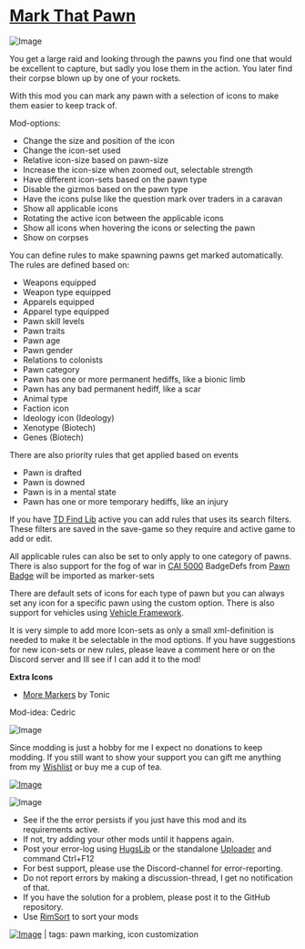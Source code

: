 # [Mark That Pawn](https://steamcommunity.com/sharedfiles/filedetails/?id=3056996662)

![Image](https://i.imgur.com/iCj5o7O.png)

You get a large raid and looking through the pawns you find one that would be excellent to capture, but sadly you lose them in the action. You later find their corpse blown up by one of your rockets.

With this mod you can mark any pawn with a selection of icons to make them easier to keep track of.

Mod-options:


- Change the size and position of the icon
- Change the icon-set used 
- Relative icon-size based on pawn-size
- Increase the icon-size when zoomed out, selectable strength
- Have different icon-sets based on the pawn type
- Disable the gizmos based on the pawn type
- Have the icons pulse like the question mark over traders in a caravan
- Show all applicable icons
- Rotating the active icon between the applicable icons
- Show all icons when hovering the icons or selecting the pawn
- Show on corpses



You can define rules to make spawning pawns get marked automatically. The rules are defined based on:


- Weapons equipped
- Weapon type equipped
- Apparels equipped
- Apparel type equipped
- Pawn skill levels
- Pawn traits
- Pawn age
- Pawn gender
- Relations to colonists
- Pawn category
- Pawn has one or more permanent hediffs, like a bionic limb
- Pawn has any bad permanent hediff, like a scar
- Animal type
- Faction icon
- Ideology icon (Ideology)
- Xenotype (Biotech)
- Genes (Biotech)



There are also priority rules that get applied based on events


- Pawn is drafted
- Pawn is downed
- Pawn is in a mental state
- Pawn has one or more temporary hediffs, like an injury



If you have [TD Find Lib](https://steamcommunity.com/sharedfiles/filedetails/?id=2895299310) active you can add rules that uses its search filters. These filters are saved in the save-game so they require and active game to add or edit.

All applicable rules can also be set to only apply to one category of pawns.
There is also support for the fog of war in [CAI 5000](https://steamcommunity.com/sharedfiles/filedetails/?id=2938891185)
BadgeDefs from [Pawn Badge](https://steamcommunity.com/sharedfiles/filedetails/?id=2526040241) will be imported as marker-sets

There are default sets of icons for each type of pawn but you can always set any icon for a specific pawn using the custom option. There is also support for vehicles using [Vehicle Framework](https://steamcommunity.com/workshop/filedetails/?id=3014915404).

It is very simple to add more Icon-sets as only a small xml-definition is needed to make it be selectable in the mod options. If you have suggestions for new icon-sets or new rules, please leave a comment here or on the Discord server and Ill see if I can add it to the mod!

**Extra Icons**


- [More Markers](https://steamcommunity.com/sharedfiles/filedetails/?id=3218640675) by Tonic



Mod-idea: Cedric

![Image](https://i.imgur.com/Ds0rBAD.png)

Since modding is just a hobby for me I expect no donations to keep modding. If you still want to show your support you can gift me anything from my [Wishlist](https://store.steampowered.com/wishlist/id/Mlie) or buy me a cup of tea.

[![Image](https://i.imgur.com/VWG0yff.png)](https://ko-fi.com/G2G55DDYD)

![Image](https://i.imgur.com/5xwDG6H.png)



-  See if the the error persists if you just have this mod and its requirements active.
-  If not, try adding your other mods until it happens again.
-  Post your error-log using [HugsLib](https://steamcommunity.com/workshop/filedetails/?id=818773962) or the standalone [Uploader](https://steamcommunity.com/sharedfiles/filedetails/?id=2873415404) and command Ctrl+F12
-  For best support, please use the Discord-channel for error-reporting.
-  Do not report errors by making a discussion-thread, I get no notification of that.
-  If you have the solution for a problem, please post it to the GitHub repository.
-  Use [RimSort](https://github.com/RimSort/RimSort/releases/latest) to sort your mods

 

[![Image](https://img.shields.io/github/v/release/emipa606/MarkThatPawn?label=latest%20version&style=plastic&labelColor=0070cd&color=white)](https://steamcommunity.com/sharedfiles/filedetails/changelog/3056996662) | tags: pawn marking,  icon customization
